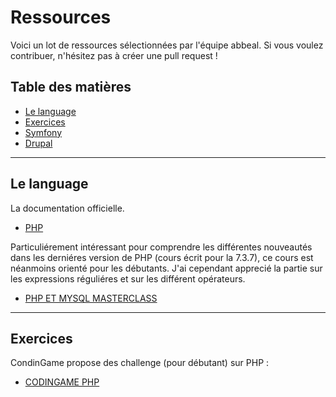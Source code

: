 # Ressources

Voici un lot de ressources sélectionnées par l'équipe abbeal.
Si vous voulez contribuer, n'hésitez pas à créer une pull request !

## Table des matières
* [Le language](#le-language)
* [Exercices](#Exercices)
* [Symfony](symfony.md)
* [Drupal](drupal.md)

---

## Le language

La documentation officielle.
* [PHP](https://www.php.net/manual/fr/index.php)

Particuliérement intéressant pour comprendre les différentes nouveautés dans les derniéres version de PHP 
(cours écrit pour la 7.3.7), ce cours est néanmoins orienté pour les débutants. J'ai cependant apprecié la partie sur 
les expressions réguliéres et sur les différent opérateurs.
* [PHP ET MYSQL MASTERCLASS](https://www.pierre-giraud.com/php-mysql-apprendre-coder-cours/)
---

## Exercices

CondinGame propose des challenge (pour débutant) sur PHP :
* [CODINGAME PHP](https://www.codingame.com/playgrounds/32339/exercices-de-php-pour-debutant)


